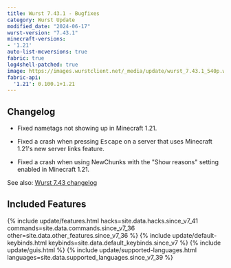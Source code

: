 ```yaml
---
title: Wurst 7.43.1 - Bugfixes
category: Wurst Update
modified_date: "2024-06-17"
wurst-version: "7.43.1"
minecraft-versions:
- '1.21'
auto-list-mcversions: true
fabric: true
log4shell-patched: true
image: https://images.wurstclient.net/_media/update/wurst_7.43.1_540p.webp
fabric-api:
  '1.21': 0.100.1+1.21
---
```

## Changelog

- Fixed nametags not showing up in Minecraft 1.21.

- Fixed a crash when pressing <kbd>Escape</kbd> on a server that uses Minecraft 1.21's new server links feature.

- Fixed a crash when using NewChunks with the "Show reasons" setting enabled in Minecraft 1.21.

See also: [Wurst 7.43 changelog](/updates/wurst-7-43/)

## Included Features

{% include update/features.html hacks=site.data.hacks.since_v7_41 commands=site.data.commands.since_v7_36 other=site.data.other_features.since_v7_36 %}
{% include update/default-keybinds.html keybinds=site.data.default_keybinds.since_v7 %}
{% include update/guis.html %}
{% include update/supported-languages.html languages=site.data.supported_languages.since_v7_39 %}
